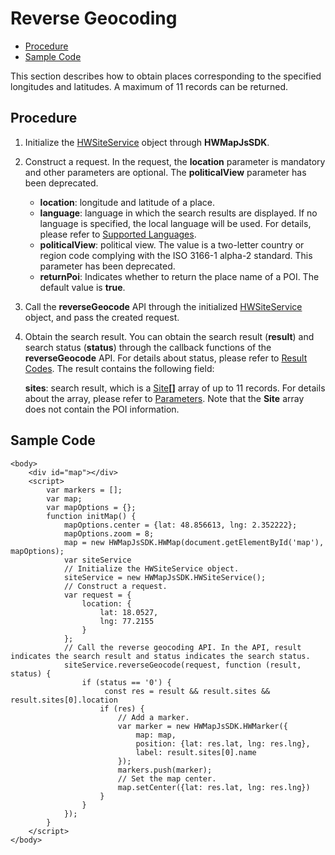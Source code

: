 # Reverse Geocoding<a name="EN-US_TOPIC_0000001145523591"></a>

-   [Procedure](#section524014583501)
-   [Sample Code](#section686017745117)

This section describes how to obtain places corresponding to the specified longitudes and latitudes. A maximum of 11 records can be returned.

## Procedure<a name="section524014583501"></a>

1.  Initialize the  [HWSiteService](en-us_topic_0000001098843524.md)  object through  **HWMapJsSDK**.
2.  Construct a request. In the request, the  **location**  parameter is mandatory and other parameters are optional. The  **politicalView**  parameter has been deprecated.
    -   **location**: longitude and latitude of a place.
    -   **language**: language in which the search results are displayed. If no language is specified, the local language will be used. For details, please refer to  [Supported Languages](en-us_topic_0000001050162856.md).
    -   **politicalView**: political view. The value is a two-letter country or region code complying with the ISO 3166-1 alpha-2 standard. This parameter has been deprecated.
    -   **returnPoi**: Indicates whether to return the place name of a POI. The default value is  **true**.

3.  Call the  **reverseGeocode**  API through the initialized  [HWSiteService](en-us_topic_0000001098843524.md)  object, and pass the created request. 
4.  Obtain the search result. You can obtain the search result \(**result**\) and search status \(**status**\) through the callback functions of the  **reverseGeocode**  API. For details about status, please refer to  [Result Codes](en-us_topic_0000001099163496.md). The result contains the following field:

    **sites**: search result, which is a  [Site](en-us_topic_0000001145523549.md#sea6a597b34a74d6aa464f0ce92e35c48)**\[\]**  array of up to 11 records. For details about the array, please refer to  [Parameters](en-us_topic_0000001145523549.md). Note that the  **Site**  array does not contain the POI information. 


## Sample Code<a name="section686017745117"></a>

```
<body>
    <div id="map"></div>
    <script>
        var markers = [];
        var map;
        var mapOptions = {};
        function initMap() {
            mapOptions.center = {lat: 48.856613, lng: 2.352222};
            mapOptions.zoom = 8;
            map = new HWMapJsSDK.HWMap(document.getElementById('map'), mapOptions);
            var siteService
            // Initialize the HWSiteService object.
            siteService = new HWMapJsSDK.HWSiteService();
            // Construct a request.
            var request = {
                location: {
                    lat: 18.0527,
                    lng: 77.2155
                }
            };
            // Call the reverse geocoding API. In the API, result indicates the search result and status indicates the search status. 
            siteService.reverseGeocode(request, function (result, status) {
                if (status == '0') {
                     const res = result && result.sites && result.sites[0].location
                    if (res) {
                        // Add a marker.
                        var marker = new HWMapJsSDK.HWMarker({
                            map: map,
                            position: {lat: res.lat, lng: res.lng},
                            label: result.sites[0].name
                        });
                        markers.push(marker);
                        // Set the map center.
                        map.setCenter({lat: res.lat, lng: res.lng})
                    }
                }
            });
        }
    </script>
</body>
```

